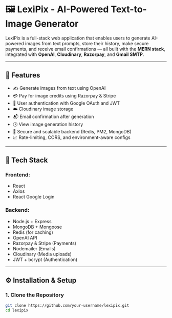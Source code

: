 # 🖼️ LexiPix - AI-Powered Text-to-Image Generator

LexiPix is a full-stack web application that enables users to generate AI-powered images from text prompts, store their history, make secure payments, and receive email confirmations — all built with the **MERN stack**, integrated with **OpenAI**, **Cloudinary**, **Razorpay**, and **Gmail SMTP**.

---

## 🚀 Features

- ✍️ Generate images from text using OpenAI
- 💳 Pay for image credits using Razorpay & Stripe
- 🧠 User authentication with Google OAuth and JWT
- ☁️ Cloudinary image storage
- 📬 Email confirmation after generation
- 🕓 View image generation history
- 🧾 Secure and scalable backend (Redis, PM2, MongoDB)
- 📈 Rate-limiting, CORS, and environment-aware configs

---

## 🧱 Tech Stack

### Frontend:
- React
- Axios
- React Google Login

### Backend:
- Node.js + Express
- MongoDB + Mongoose
- Redis (for caching)
- OpenAI API
- Razorpay & Stripe (Payments)
- Nodemailer (Emails)
- Cloudinary (Media uploads)
- JWT + bcrypt (Authentication)

---

## ⚙️ Installation & Setup

### 1. Clone the Repository
```bash
git clone https://github.com/your-username/lexipix.git
cd lexipix
